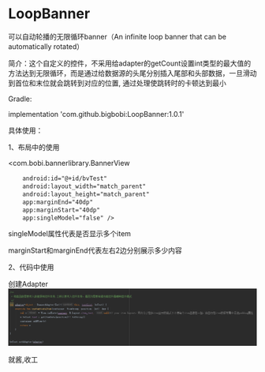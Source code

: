 # LoopBanner
可以自动轮播的无限循环banner（An infinite loop banner that can be automatically rotated）

简介：这个自定义的控件，不采用给adapter的getCount设置int类型的最大值的方法达到无限循环，而是通过给数据源的头尾分别插入尾部和头部数据，一旦滑动到首位和末位就会跳转到对应的位置,
通过处理使跳转时的卡顿达到最小

Gradle:

implementation 'com.github.bigbobi:LoopBanner:1.0.1'

具体使用：

1、布局中的使用

<com.bobi.bannerlibrary.BannerView

        android:id="@+id/bvTest"
        android:layout_width="match_parent"
        android:layout_height="match_parent"
        app:marginEnd="40dp"
        app:marginStart="40dp"
        app:singleModel="false" />

singleModel属性代表是否显示多个item

marginStart和marginEnd代表左右2边分别展示多少内容

2、代码中使用

创建Adapter
![image](https://github.com/bigbobi/LoopBanner/blob/master/%E5%88%9B%E5%BB%BAAdapter.png)

就酱,收工
